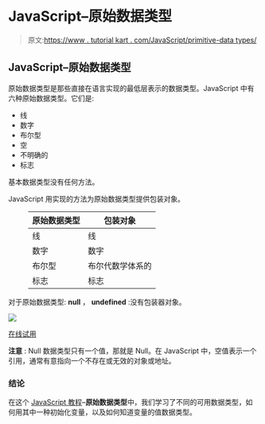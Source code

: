 # JavaScript–原始数据类型

> 原文:[https://www . tutorial kart . com/JavaScript/primitive-data types/](https://www.tutorialkart.com/javascript/primitive-datatypes/)

## JavaScript–原始数据类型

原始数据类型是那些直接在语言实现的最低层表示的数据类型。JavaScript 中有六种原始数据类型。它们是:

*   线
*   数字
*   布尔型
*   空
*   不明确的
*   标志

基本数据类型没有任何方法。

JavaScript 用实现的方法为原始数据类型提供包装对象。

<figure class="wp-block-table">

| 原始数据类型 | 包装对象 |
| --- | --- |
| 线 | 线 |
| 数字 | 数字 |
| 布尔型 | 布尔代数学体系的 |
| 标志 | 标志 |

</figure>

对于原始数据类型: **null** ， **undefined** :没有包装器对象。

[![](../Images/925da31b32d6bc3827932f6c8afb11bb.png)](https://www.tutorialkart.com/)

[在线试用](https://www.tutorialkart.com/online/javascript-editor.php?file=datatypes)

**注意** : Null 数据类型只有一个值，那就是 Null。在 JavaScript 中，空值表示一个引用，通常有意指向一个不存在或无效的对象或地址。

### 结论

在这个 [JavaScript 教程](https://www.tutorialkart.com/javascript/)–**原始数据类型**中，我们学习了不同的可用数据类型，如何用其中一种初始化变量，以及如何知道变量的值数据类型。
